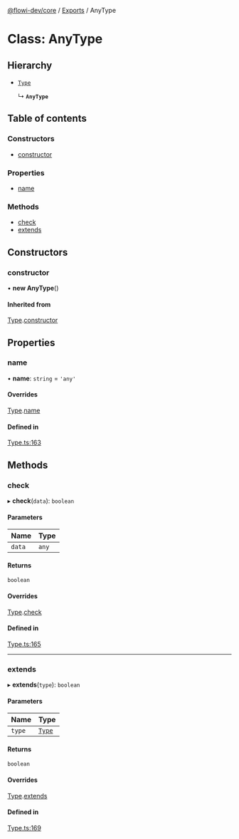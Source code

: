 [@flowi-dev/core](../README.md) / [Exports](../modules.md) / AnyType

# Class: AnyType

## Hierarchy

- [`Type`](Type.md)

  ↳ **`AnyType`**

## Table of contents

### Constructors

- [constructor](AnyType.md#constructor)

### Properties

- [name](AnyType.md#name)

### Methods

- [check](AnyType.md#check)
- [extends](AnyType.md#extends)

## Constructors

### constructor

• **new AnyType**()

#### Inherited from

[Type](Type.md).[constructor](Type.md#constructor)

## Properties

### name

• **name**: `string` = `'any'`

#### Overrides

[Type](Type.md).[name](Type.md#name)

#### Defined in

[Type.ts:163](https://github.com/flowi-dev/core/blob/6a60da7/src/classes/Type.ts#L163)

## Methods

### check

▸ **check**(`data`): `boolean`

#### Parameters

| Name | Type |
| :------ | :------ |
| `data` | `any` |

#### Returns

`boolean`

#### Overrides

[Type](Type.md).[check](Type.md#check)

#### Defined in

[Type.ts:165](https://github.com/flowi-dev/core/blob/6a60da7/src/classes/Type.ts#L165)

___

### extends

▸ **extends**(`type`): `boolean`

#### Parameters

| Name | Type |
| :------ | :------ |
| `type` | [`Type`](Type.md) |

#### Returns

`boolean`

#### Overrides

[Type](Type.md).[extends](Type.md#extends)

#### Defined in

[Type.ts:169](https://github.com/flowi-dev/core/blob/6a60da7/src/classes/Type.ts#L169)
